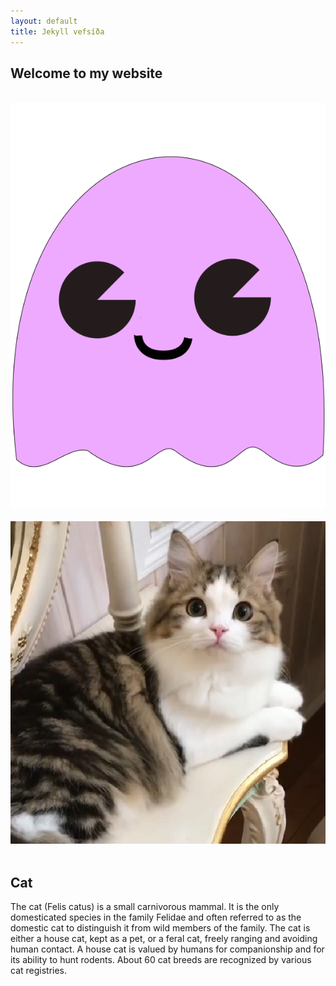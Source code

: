 ```yaml
---
layout: default
title: Jekyll vefsíða
---
```


<nav class="hello">

<h1>Welcome to my website</h1>
<br>
<div class="spin">
    <img src="/assets/images/drawing2.svg" alt="svg">
</div>
<br>
<img src="/assets/images/beautifulcat.png" alt="image" />
</nav><br>
<nav class="lorem">
<h1>Cat</h1>
<p>The cat (Felis catus) is a small carnivorous mammal. It is the only domesticated species in the family Felidae and often referred to as the domestic cat to distinguish it from wild members of the family. The cat is either a house cat, kept as a pet, or a feral cat, freely ranging and avoiding human contact. A house cat is valued by humans for companionship and for its ability to hunt rodents. About 60 cat breeds are recognized by various cat registries.</p></nav>